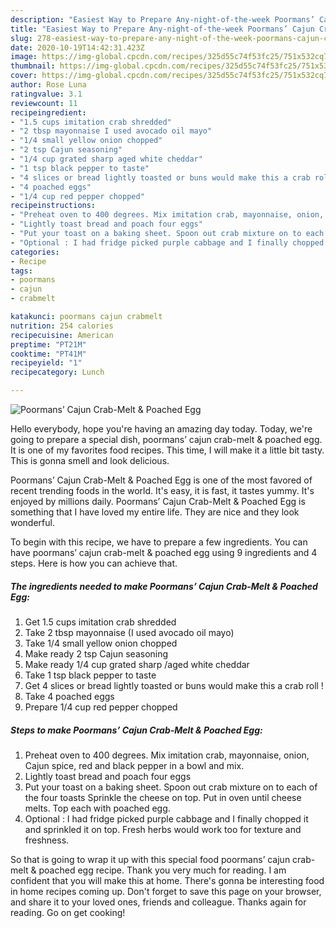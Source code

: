 ```yaml
---
description: "Easiest Way to Prepare Any-night-of-the-week Poormans’ Cajun Crab-Melt &amp;amp; Poached Egg"
title: "Easiest Way to Prepare Any-night-of-the-week Poormans’ Cajun Crab-Melt &amp;amp; Poached Egg"
slug: 278-easiest-way-to-prepare-any-night-of-the-week-poormans-cajun-crab-melt-and-amp-poached-egg
date: 2020-10-19T14:42:31.423Z
image: https://img-global.cpcdn.com/recipes/325d55c74f53fc25/751x532cq70/poormans-cajun-crab-melt-poached-egg-recipe-main-photo.jpg
thumbnail: https://img-global.cpcdn.com/recipes/325d55c74f53fc25/751x532cq70/poormans-cajun-crab-melt-poached-egg-recipe-main-photo.jpg
cover: https://img-global.cpcdn.com/recipes/325d55c74f53fc25/751x532cq70/poormans-cajun-crab-melt-poached-egg-recipe-main-photo.jpg
author: Rose Luna
ratingvalue: 3.1
reviewcount: 11
recipeingredient:
- "1.5 cups imitation crab shredded"
- "2 tbsp mayonnaise I used avocado oil mayo"
- "1/4 small yellow onion chopped"
- "2 tsp Cajun seasoning"
- "1/4 cup grated sharp aged white cheddar"
- "1 tsp black pepper to taste"
- "4 slices or bread lightly toasted or buns would make this a crab roll "
- "4 poached eggs"
- "1/4 cup red pepper chopped"
recipeinstructions:
- "Preheat oven to 400 degrees. Mix imitation crab, mayonnaise, onion, Cajun spice, red and black pepper in a bowl and mix."
- "Lightly toast bread and poach four eggs"
- "Put your toast on a baking sheet. Spoon out crab mixture on to each of the four toasts Sprinkle the cheese on top. Put in oven until cheese melts. Top each with poached egg."
- "Optional : I had fridge picked purple cabbage and I finally chopped it and sprinkled it on top. Fresh herbs would work too for texture and freshness."
categories:
- Recipe
tags:
- poormans
- cajun
- crabmelt

katakunci: poormans cajun crabmelt 
nutrition: 254 calories
recipecuisine: American
preptime: "PT21M"
cooktime: "PT41M"
recipeyield: "1"
recipecategory: Lunch

---
```



![Poormans’ Cajun Crab-Melt &amp; Poached Egg](https://img-global.cpcdn.com/recipes/325d55c74f53fc25/751x532cq70/poormans-cajun-crab-melt-poached-egg-recipe-main-photo.jpg)

Hello everybody, hope you're having an amazing day today. Today, we're going to prepare a special dish, poormans’ cajun crab-melt &amp; poached egg. It is one of my favorites food recipes. This time, I will make it a little bit tasty. This is gonna smell and look delicious.



Poormans’ Cajun Crab-Melt &amp; Poached Egg is one of the most favored of recent trending foods in the world. It's easy, it is fast, it tastes yummy. It's enjoyed by millions daily. Poormans’ Cajun Crab-Melt &amp; Poached Egg is something that I have loved my entire life. They are nice and they look wonderful.


To begin with this recipe, we have to prepare a few ingredients. You can have poormans’ cajun crab-melt &amp; poached egg using 9 ingredients and 4 steps. Here is how you can achieve that.

<!--inarticleads1-->

##### The ingredients needed to make Poormans’ Cajun Crab-Melt &amp; Poached Egg:

1. Get 1.5 cups imitation crab shredded
1. Take 2 tbsp mayonnaise (I used avocado oil mayo)
1. Take 1/4 small yellow onion chopped
1. Make ready 2 tsp Cajun seasoning
1. Make ready 1/4 cup grated sharp /aged white cheddar
1. Take 1 tsp black pepper to taste
1. Get 4 slices or bread lightly toasted or buns would make this a crab roll !
1. Take 4 poached eggs
1. Prepare 1/4 cup red pepper chopped




<!--inarticleads2-->

##### Steps to make Poormans’ Cajun Crab-Melt &amp; Poached Egg:

1. Preheat oven to 400 degrees. Mix imitation crab, mayonnaise, onion, Cajun spice, red and black pepper in a bowl and mix.
1. Lightly toast bread and poach four eggs
1. Put your toast on a baking sheet. Spoon out crab mixture on to each of the four toasts Sprinkle the cheese on top. Put in oven until cheese melts. Top each with poached egg.
1. Optional : I had fridge picked purple cabbage and I finally chopped it and sprinkled it on top. Fresh herbs would work too for texture and freshness.




So that is going to wrap it up with this special food poormans’ cajun crab-melt &amp; poached egg recipe. Thank you very much for reading. I am confident that you will make this at home. There's gonna be interesting food in home recipes coming up. Don't forget to save this page on your browser, and share it to your loved ones, friends and colleague. Thanks again for reading. Go on get cooking!
